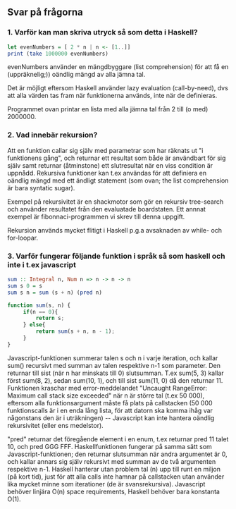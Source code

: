 ## Svar på frågorna

### 1. Varför kan man skriva utryck så som detta i Haskell?
```haskell
let evenNumbers = [ 2 * n | n <- [1..]]
print (take 1000000 evenNumbers)
```

evenNumbers använder en mängdbyggare (list comprehension) för att få en (uppräknelig;)) oändlig mängd av alla jämna tal. 

Det är möjligt eftersom Haskell använder lazy evaluation (call-by-need), dvs att alla värden tas fram när funktionerna används, inte när de definieras. 

Programmet ovan printar en lista med alla jämna tal från 2 till (o med) 2000000. 

### 2. Vad innebär rekursion? 
Att en funktion callar sig själv med parametrar som har räknats ut "i funktionens gång", och returnar ett resultat som både är användbart för sig själv samt  returnar (åtminstone) ett slutresultat när en viss condition är uppnådd. Rekursiva funktioner kan t.ex användas för att definiera en oändlig mängd med ett ändligt statement (som ovan; the list comprehension är bara syntatic sugar). 

Exempel på rekursivitet är en shackmotor som gör en rekursiv tree-search och använder resultatet från den evaluatade boardstaten. Ett annnat exempel är fibonnaci-programmen vi skrev till denna uppgift. 

Rekursion används mycket flitigt i Haskell p.g.a avsaknaden av while- och for-loopar. 

### 3. Varför fungerar följande funktion i språk så som haskell och inte i t.ex javascript
```haskell
sum :: Integral n, Num n => n -> n -> n
sum s 0 = s
sum s n = sum (s + n) (pred n)
```

```javascript
function sum(s, n) {
     if(n == 0){
         return s;
     } else{
         return sum(s + n, n - 1);
     }
}
```

Javascript-funktionen summerar talen s och n i varje iteration, och kallar sum() recursivt med summan av talen respektive n-1 som parameter. Den returnar till sist (när n har minskats till 0) slutsumman. T.ex sum(5, 3) kallar först sum(8, 2), sedan sum(10, 1), och till sist sum(11, 0) då den returnar 11. Funktionen kraschar med error-meddelandet "Uncaught RangeError: Maximum call stack size exceeded" när n är större tal (t.ex 50 000), eftersom alla funktionsargument måste få plats på callstacken (50 000 funktionscalls är i en enda lång lista, för att datorn ska komma ihåg var någonstans den är i uträkningen) -- Javascript kan inte hantera oändlig rekursivitet (eller ens medelstor). 

"pred" returnar det föregående element i en enum, t.ex returnar pred 11 talet 10, och pred GGG FFF. Haskellfunktionen fungerar på samma sätt som Javascript-funktionen; den returnar slutsumman när andra argumentet är 0, och kallar annars sig själv rekursivt med summan av de två argumenten respektive n-1. Haskell hanterar utan problem tal (n) upp till runt en miljon (på kort tid), just för att alla calls inte hamnar på callstacken utan använder lika mycket minne som iterationer (de är svansrekursiva). Javascript behöver linjära O(n) space requirements, Haskell behöver bara konstanta O(1). 
